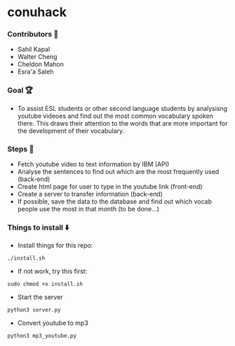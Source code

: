 # conuhack

### Contributors :busts_in_silhouette:
- Sahil Kapal
- Walter Cheng
- Cheldon Mahon
- Esra'a Saleh

### Goal :trophy:
- To assist ESL students or other second language students by analysisng youtube videoes and find out the most common vocabulary spoken there. This draws their attention to the words that are more important for the development of their vocabulary.

### Steps :feet:
- Fetch youtube video to text information by IBM (API)
- Analyse the sentences to find out which are the most frequently used (back-end)
- Create html page for user to type in the youtube link (front-end)
- Create a server to transfer information (back-end)
- If possible, save the data to the database and find out which vocab people use the most in that month (to be done...)

### Things to install :arrow_down:
- Install things for this repo:
```
./install.sh
```
- If not work, try this first:
```
sudo chmod +x install.sh
```

- Start the server
```
python3 server.py
```

- Convert youtube to mp3
```
python3 mp3_youtube.py
```
